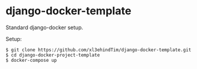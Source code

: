 # django-docker-template

Standard django-docker setup.

Setup:
```
$ git clone https://github.com/xl3ehindTim/django-docker-template.git
$ cd django-docker-project-template
$ docker-compose up
```
